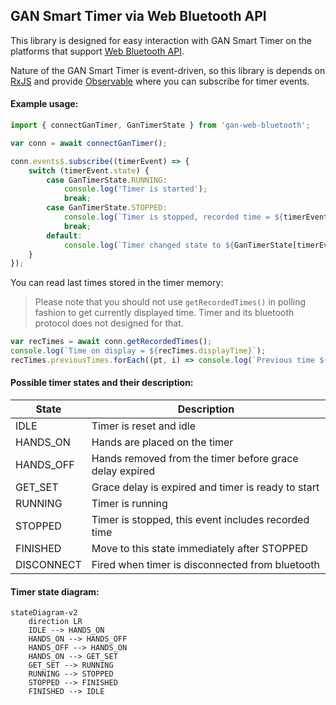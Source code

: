 ## GAN Smart Timer via Web Bluetooth API

This library is designed for easy interaction with GAN Smart Timer on the platforms that support [Web Bluetooth API](https://github.com/WebBluetoothCG/web-bluetooth/blob/main/implementation-status.md).

Nature of the GAN Smart Timer is event-driven, so this library is depends on [RxJS](https://rxjs.dev/) and provide [Observable](https://rxjs.dev/guide/observable) where you can subscribe for timer events.

#### Example usage:

```typescript
import { connectGanTimer, GanTimerState } from 'gan-web-bluetooth';

var conn = await connectGanTimer();

conn.events$.subscribe((timerEvent) => {
    switch (timerEvent.state) {
        case GanTimerState.RUNNING:
            console.log('Timer is started');
            break;
        case GanTimerState.STOPPED:
            console.log(`Timer is stopped, recorded time = ${timerEvent.recordedTime}`);
            break;
        default:
            console.log(`Timer changed state to ${GanTimerState[timerEvent.state]}`);
    }
});
```

You can read last times stored in the timer memory:
> Please note that you should not use `getRecordedTimes()` in polling fashion 
> to get currently displayed time. Timer and its bluetooth protocol does not designed for that.
```typescript
var recTimes = await conn.getRecordedTimes();
console.log(`Time on display = ${recTimes.displayTime}`);
recTimes.previousTimes.forEach((pt, i) => console.log(`Previous time ${i} = ${pt}`));
```

#### Possible timer states and their description:

State | Description
-|-
IDLE | Timer is reset and idle
HANDS_ON | Hands are placed on the timer
HANDS_OFF | Hands removed from the timer before grace delay expired
GET_SET | Grace delay is expired and timer is ready to start
RUNNING | Timer is running
STOPPED | Timer is stopped, this event includes recorded time
FINISHED | Move to this state immediately after STOPPED
DISCONNECT | Fired when timer is disconnected from bluetooth


#### Timer state diagram:

```mermaid
stateDiagram-v2
    direction LR
    IDLE --> HANDS_ON
    HANDS_ON --> HANDS_OFF
    HANDS_OFF --> HANDS_ON
    HANDS_ON --> GET_SET
    GET_SET --> RUNNING
    RUNNING --> STOPPED
    STOPPED --> FINISHED
    FINISHED --> IDLE
```
